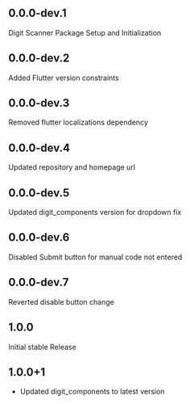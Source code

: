 ## 0.0.0-dev.1
Digit Scanner Package Setup and Initialization

## 0.0.0-dev.2
Added Flutter version constraints

## 0.0.0-dev.3
Removed flutter localizations dependency


## 0.0.0-dev.4
Updated repository and homepage url

## 0.0.0-dev.5
Updated digit_components version for dropdown fix


## 0.0.0-dev.6
Disabled Submit button for manual code not entered

## 0.0.0-dev.7
Reverted disable button change

## 1.0.0
Initial stable Release

## 1.0.0+1
* Updated digit_components to latest version